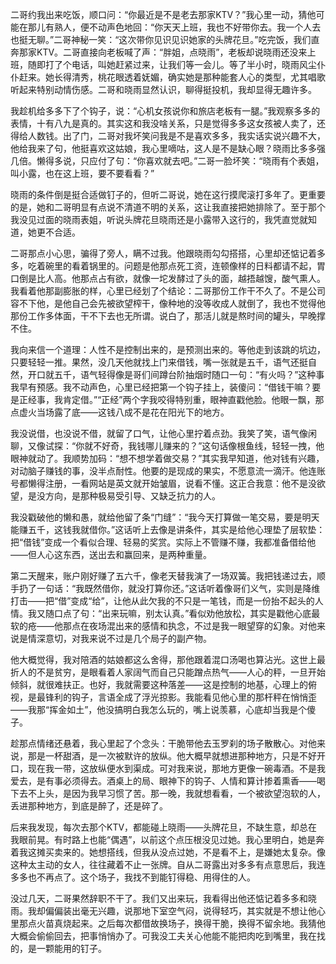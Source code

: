 二哥约我出来吃饭，顺口问：“你最近是不是老去那家KTV？”我心里一动，猜他可能在那儿有熟人，便不动声色地回：“你天天上班，我也不好带你去。我一个人去也挺无聊。”二哥神秘一笑：“这次带你见识见识她家的头牌花旦。”吃完饭，我们直奔那家KTV。二哥直接向老板喊了声：“胖姐，点晓雨”，老板却说晓雨还没来上班，随即打了个电话，叫她赶紧过来，让我们等一会儿。等了半小时，晓雨风尘仆仆赶来。她长得清秀，桃花眼透着妩媚，确实她是那种能套人心的类型，尤其唱歌听起来特别动情伤感。二哥和晓雨显然认识，聊得挺投机，我却显得无趣许多。

我趁机给多多下了个钩子，说：“心机女孩说你和旅店老板有一腿。”我观察多多的表情，十有八九是真的。其实这和我没啥关系，只是觉得多多这女孩被人卖了，还得给人数钱。出了门，二哥对我坏笑问我是不是喜欢多多，我实话实说兴趣不大，他给我来了句，他挺喜欢这姑娘，我心里嘀咕，这人是不是缺心眼？晓雨比多多强几倍。懒得多说，只应付了句：“你喜欢就去吧。”二哥一脸坏笑：“晓雨有个表姐，叫小露，也在这上班，要不要看看？”

晓雨的条件倒是挺合适做钉子的，但听二哥说，她在这行摸爬滚打多年了。更重要的是，她和二哥明显有点说不清道不明的关系，这让我直接把她排除了。至于那个我没见过面的晓雨表姐，听说头牌花旦晓雨还是小露带入这行的，我凭直觉就知道，她更不合适。

二哥那点小心思，骗得了旁人，瞒不过我。他跟晓雨勾勾搭搭，心里却还惦记着多多，吃着碗里的看着锅里的。问题是他那点死工资，连顿像样的日料都请不起，胃口倒是比人高。他那点占有欲，就像一坨发酵过了头的面，越捂越馊，酸气熏人。我看着他那副膨胀的样，心里已经划了个结论：二哥那份工作干不久了。不是公司容不下他，是他自己会先被欲望榨干，像种地的没等收成人就倒了，我也不觉得他那份工作多体面，干不下去也无所谓。说白了，那活儿就是熬时间的罐头，早晚撑不住。

我向来信一个道理：人性不是控制出来的，是预测出来的。等他走到该跳的坑边，只要轻轻一推。果然，没几天他就找上门来借钱，嘴一张就是五千，语气还挺自然，开口就五千，语气轻得像是哥们间蹲台阶抽烟时随口一句：“有火吗？”这种事我早有预感。我不动声色，心里已经把第一个钩子挂上，装傻问：“借钱干嘛？要是正经事，我肯定借。”“正经”两个字我咬得特别重，眼神直戳他脸。他眼一飘，那点虚火当场露了底——这钱八成不是花在阳光下的地方。

我没说借，也没说不借，就留了口气，让他心里拧着点劲。我笑了笑，语气像闲聊，又像试探：“你就不好奇，我钱哪儿赚来的？”这句话像根鱼线，轻轻一拽，他眼神就动了。我顺势加码：“想不想学着做交易？”其实我早知道，他对钱有兴趣，对动脑子赚钱的事，没半点耐性。他要的是现成的果实，不愿意流一滴汗。他连账号都懒得注册，一看网站是英文就开始皱眉，说看不懂。这正合我意：他不是没欲望，是没方向，是那种极易受引导、又缺乏抗力的人。

我没戳破他的懒和愚，就给他留了条“门缝”：“我今天打算做一笔交易，要是明天能赚五千，这钱我就借你。”这话听上去像是讲条件，其实是给他心理垫了层软垫：把“借钱”变成一个看似合理、轻易的奖赏。实际上不管赚不赚，我都准备借给他——但人心这东西，送出去和赢回来，是两种重量。

第二天醒来，账户刚好赚了五六千，像老天替我演了一场双簧。我把钱递过去，顺手扔了一句话：“我既然借你，就没打算你还。”这话听着像哥们义气，实则是降维打击——把“借”变成“给”，让他从此欠我的不只是一笔钱，而是一份抬不起头的人情。我又随口点了句：“出来玩嘛，别太认真。”看似劝他放松，其实是戳他心底最软的疮——他那点在夜场混出来的感情和执念，不过是我一眼望穿的幻象。对他来说是情深意切，对我来说不过是几个局子的副产物。

他大概觉得，我对陪酒的姑娘都这么舍得，那他跟着混口汤喝也算沾光。这世上最折人的不是贫穷，是眼看着人家阔气而自己只能蹭点热气——人心的秤，一旦开始倾斜，就很难扶正。也好，我就需要这种落差——这是控制的地基，心理上的俯视，是最锋利的钩子，言语全成了浮光掠影。我能看见他心里的那杆秤在悄悄歪——我那“挥金如土”，他没搞明白我怎么玩的，嘴上说羡慕，心底却当我是个傻子。

趁那点情绪还悬着，我心里起了个念头：干脆带他去玉罗刹的场子散散心。对他来说，那是一杯甜酒，是一次被默许的放纵。他大概早就想进那种地方，只是不好开口，现在我一带，这放纵便水到渠成。可对我来说，那地方更像一碗毒酒。不是我爱去，是有事必须得去。酒桌上的局、眼神下的钩子、人情和算计掺着熏香——喝下去不上头，是因为我早习惯了苦。那一晚，我就想看看，一个被欲望泡软的人，丢进那种地方，到底是醉了，还是碎了。

后来我发现，每次去那个KTV，都能碰上晓雨——头牌花旦，不缺生意，却总在我眼前晃。有时路上也能“偶遇”，以前这个点压根没见过她。我心里明白，她是奔着我这摊买卖来的。她想搭线，但我从没点过她，不是看不上，是嫌她太复杂。像这种太主动的女人，往往藏着不止一张牌。自从二哥露出对多多有点意思后，我连多多也不再点了。这个场子，我找不到能钉得稳、用得住的人。

没过几天，二哥果然辞职不干了。我们又出来玩，我看得出他还惦记着多多和晓雨。我却偏偏装出毫无兴趣，说那地下室空气闷，说得轻巧，其实就是不想让他心里那点火苗真烧起来。之后每次都借故换场子，换得干脆，换得不留余地。我猜他大概会偷偷回去，把事悄悄办了。可我没工夫关心他能不能把肉吃到嘴里，我在找的，是一颗能用的钉子。

